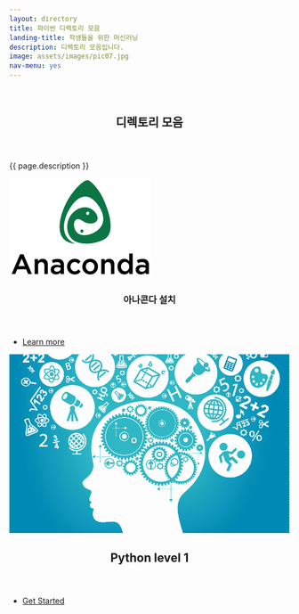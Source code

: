 ```yaml
---
layout: directory
title: 파이썬 디렉토리 모음
landing-title: 학생들을 위한 머신러닝
description: 디렉토리 모음입니다.
image: assets/images/pic07.jpg
nav-menu: yes
---
```


<!-- Banner -->
<!-- Note: The "styleN" class below should match that of the header element. -->
<section id="banner" class="style2">
	<div class="inner">
		<span class="image">
			<img src="{{ site.baseurl }}/{{ page.image }}" alt="" />
		</span>
		<header class="major">
			<h1>디렉토리 모음</h1>
		</header>
		<div class="content">
			<p>{{ page.description }}</p>
		</div>
	</div>
</section>

<!-- Main -->
<div id="main">


<!-- One -->
<section id="one" class="spotlights">
	<section>
		<a href="https://waylight3.github.io/Machine-for-Learning-Site/2016/11/30/installconda.html" class="image">
			<img src="assets/images/anaconda.png" alt="" data-position="center center" />
		</a>
		<div class="content">
			<div class="inner">
				<header class="major">
					<h3>아나콘다 설치</h3>
				</header>
				<ul class="actions">
					<li><a href="https://waylight3.github.io/Machine-for-Learning-Site/2016/11/30/installconda.html" class="button">Learn more</a></li>
				</ul>
			</div>
		</div>
	</section>
	
</section>

<!-- Two -->
<section id="two">
	<div class="inner">
		<a href="https://waylight3.github.io/Machine-for-Learning-Site/2016/11/29/Python.html" class="image">
			<img src="assets/images/python1.png" alt="" data-position="center center" />
		</a>
		<header class="major">
			<h2>Python level 1</h2>
		</header>
		<ul class="actions">
			<li><a href="https://waylight3.github.io/Machine-for-Learning-Site/2016/11/29/Python.html" class="button next">Get Started</a></li>
		</ul>
	</div>
</section>

</div>
